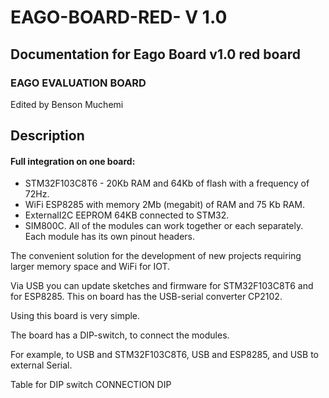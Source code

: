 # EAGO-BOARD-RED- V 1.0 #
## Documentation for Eago Board v1.0 red board ##
### EAGO EVALUATION BOARD ###
Edited by Benson Muchemi
## Description ##
#### Full integration on one board:
  * STM32F103C8T6 - 20Kb RAM and 64Kb of flash with a frequency of 72Hz.
  * WiFi ESP8285 with memory 2Mb (megabit) of RAM and 75 Kb RAM.
  * ExternalI2C EEPROM 64KB connected to STM32.
  * SIM800C.
 All of the modules can work together or each separately. 
 Each module has its own pinout headers.
 
The convenient solution for the development of new projects requiring larger memory space and WiFi for IOT.

Via USB you can update sketches and firmware for STM32F103C8T6 and for ESP8285. This on board has the USB-serial converter CP2102.

Using this board is very simple.

The board has a DIP-switch, to connect the modules.

For example, to USB and STM32F103C8T6, USB and ESP8285, and USB to external Serial.

Table for DIP switch
CONNECTION
DIP

####


 
